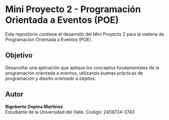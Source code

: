 # Mini Proyecto 2 - Programación Orientada a Eventos (POE)

Este repositorio contiene el desarrollo del Mini Proyecto 2 para la materia de Programación Orientada a Eventos (POE).

## Objetivo

Desarrollar una aplicación que aplique los conceptos fundamentales de la programación orientada a eventos, utilizando buenas prácticas de programación y diseño orientado a objetos.

## Autor

**Rigoberto Ospina Martinez**  
Estudiante de la Universidad del Valle.
Codigo: 2459734-3743
